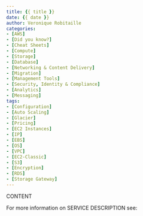 ```yaml
---
title: {{ title }}
date: {{ date }}
author: Veronique Robitaille
categories:
- [AWS]
- [Did you know?]
- [Cheat Sheets]
- [Compute]
- [Storage]
- [Database]
- [Networking & Content Delivery]
- [Migration]
- [Management Tools]
- [Security, Identity & Compliance]
- [Analytics]
- [Messaging]
tags:
- [Configuration]
- [Auto Scaling]
- [Glacier]
- [Pricing]
- [EC2 Instances]
- [IP]
- [EBS]
- [OS]
- [VPC]
- [EC2-Classic]
- [S3]
- [Encryption]
- [RDS]
- [Storage Gateway]
---
```


CONTENT

For more information on SERVICE DESCRIPTION see: <LINK>


